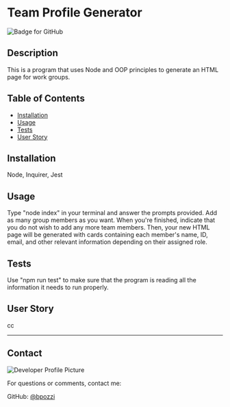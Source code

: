 # Team Profile Generator
  ![Badge for GitHub](https://img.shields.io/github/languages/top/brenhamp/team-profile-generator?style=flat&logo=appveyor) 


  ## Description


  This is a program that uses Node and OOP principles to generate an HTML page for work groups.
  ## Table of Contents
  * [Installation](#installation)
  * [Usage](#usage)
  * [Tests](#tests)
  * [User Story](#userstory)
  
  ## Installation
  
  Node, Inquirer, Jest 
  
  ## Usage
  
  Type "node index" in your terminal and answer the prompts provided. Add as many group members as you want. When you're finished, indicate that you do not wish to add any more team members. Then, your new HTML page will be generated with cards containing each member's name, ID, email, and other relevant information depending on their assigned role.
  
  ## Tests
  
  Use "npm run test" to make sure that the program is reading all the information it needs to run properly.
  
  ## User Story
  
  cc
  
  ---
  
  ## Contact
  
  ![Developer Profile Picture](https://avatars.githubusercontent.com/u/57388365?v=4) 
  
  For questions or comments, contact me:
 
  GitHub: [@bpozzi](https://api.github.com/users/bpozzi)
  